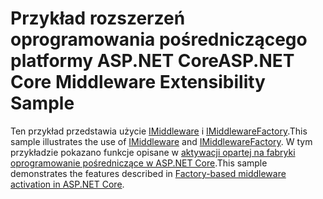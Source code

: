 # <a name="aspnet-core-middleware-extensibility-sample"></a><span data-ttu-id="67992-101">Przykład rozszerzeń oprogramowania pośredniczącego platformy ASP.NET Core</span><span class="sxs-lookup"><span data-stu-id="67992-101">ASP.NET Core Middleware Extensibility Sample</span></span>

<span data-ttu-id="67992-102">Ten przykład przedstawia użycie [IMiddleware](https://docs.microsoft.com/dotnet/api/microsoft.aspnetcore.http.imiddleware) i [IMiddlewareFactory](https://docs.microsoft.com/dotnet/api/microsoft.aspnetcore.http.imiddlewarefactory).</span><span class="sxs-lookup"><span data-stu-id="67992-102">This sample illustrates the use of [IMiddleware](https://docs.microsoft.com/dotnet/api/microsoft.aspnetcore.http.imiddleware) and [IMiddlewareFactory](https://docs.microsoft.com/dotnet/api/microsoft.aspnetcore.http.imiddlewarefactory).</span></span> <span data-ttu-id="67992-103">W tym przykładzie pokazano funkcje opisane w [aktywacji opartej na fabryki oprogramowanie pośredniczące w ASP.NET Core](https://docs.microsoft.com/aspnet/core/fundamentals/middleware/middleware-extensibility).</span><span class="sxs-lookup"><span data-stu-id="67992-103">This sample demonstrates the features described in [Factory-based middleware activation in ASP.NET Core](https://docs.microsoft.com/aspnet/core/fundamentals/middleware/middleware-extensibility).</span></span>
